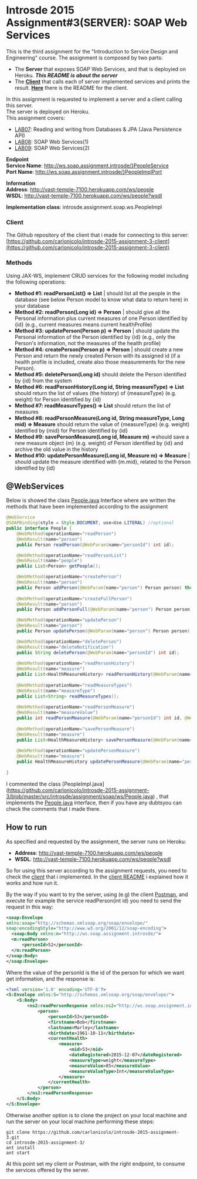 # Introsde 2015 Assignment#3(SERVER): SOAP Web Services
This is the third assignment for the "Introduction to Service Design and Engineering" course. The assignment is composed by two parts:
* The **Server** that exposes SOAP Web Services, and that is deployied on Heroku. ***This README is about the server*** 
* The [**Client**](https://github.com/carlonicolo/introsde-2015-assignment-3-client) that calls each of server implemented services and prints the result. [**Here**](https://github.com/carlonicolo/introsde-2015-assignment-3-client/blob/master/README.md) there is the README for the client.  

In this assignment is requested to implement a server and a client calling this server. </br>
The server is deployed on Heroku.</br>
This assignment covers:
* [LAB07](https://github.com/IntroSDE/lab07): Reading and writing from Databases & JPA (Java Persistence API)
* [LAB08](https://github.com/IntroSDE/lab08): SOAP Web Services(1)
* [LAB09](https://github.com/IntroSDE/lab09): SOAP Web Services(2)



**Endpoint** </br>
**Service Name**:  http://ws.soap.assignment.introsde/}PeopleService </br> 
**Port Name**: http://ws.soap.assignment.introsde/}PeopleImplPort  </br>

**Information** </br>
**Address**: http://vast-temple-7100.herokuapp.com/ws/people </br>
**WSDL**: http://vast-temple-7100.herokuapp.com/ws/people?wsdl </br>

**Implementation class**: introsde.assignment.soap.ws.PeopleImpl

### Client
The Github repository of the client that i made for connecting to this server: [https://github.com/carlonicolo/introsde-2015-assignment-3-client](https://github.com/carlonicolo/introsde-2015-assignment-3-client)


### Methods
Using JAX-WS, implement CRUD services for the following model including the following operations:

* **Method #1: readPersonList() => List** | should list all the people in the database (see below Person model to know what data to return here) in your database
* **Method #2: readPerson(Long id) => Person** | should give all the Personal information plus current measures of one Person identified by {id} (e.g., current measures means current healthProfile)
* **Method #3: updatePerson(Person p) => Person** | should update the Personal information of the Person identified by {id} (e.g., only the Person's information, not the measures of the health profile)
* **Method #4: createPerson(Person p) => Person** | should create a new Person and return the newly created Person with its assigned id (if a health profile is included, create also those measurements for the new Person).
* **Method #5: deletePerson(Long id)** should delete the Person identified by {id} from the system
* **Method #6: readPersonHistory(Long id, String measureType) => List** should return the list of values (the history) of {measureType} (e.g. weight) for Person identified by {id}
* **Method #7: readMeasureTypes() => List** should return the list of measures
* **Method #8: readPersonMeasure(Long id, String measureType, Long mid) => Measure** should return the value of {measureType} (e.g. weight) identified by {mid} for Person identified by {id}
* **Method #9: savePersonMeasure(Long id, Measure m)** =>should save a new measure object {m} (e.g. weight) of Person identified by {id} and archive the old value in the history
* **Method #10: updatePersonMeasure(Long id, Measure m) => Measure** | should update the measure identified with {m.mid}, related to the Person identified by {id}



## @WebServices
Below is showed the class [People.java](https://github.com/carlonicolo/introsde-2015-assignment-3/blob/master/src/introsde/assignment/soap/ws/People.java) Interface where are written the methods that have been implemented according to the assignment

```java
@WebService
@SOAPBinding(style = Style.DOCUMENT, use=Use.LITERAL) //optional
public interface People {
    @WebMethod(operationName="readPerson")
    @WebResult(name="person") 
    public Person readPerson(@WebParam(name="personId") int id);

    @WebMethod(operationName="readPersonList")
    @WebResult(name="people") 
    public List<Person> getPeople();

    @WebMethod(operationName="createPerson")
    @WebResult(name="person") 
    public Person addPerson(@WebParam(name="person") Person person) throws ParseException;
    
    @WebMethod(operationName="createFullPerson")
    @WebResult(name="person") 
    public Person addPersonFull(@WebParam(name="person") Person person, @WebParam(name="measure") HealthMeasureHistory measure ) throws ParseException;

    @WebMethod(operationName="updatePerson")
    @WebResult(name="person") 
    public Person updatePerson(@WebParam(name="person") Person person) throws ParseException;

    @WebMethod(operationName="deletePerson")
    @WebResult(name="deleteNotification") 
    public String deletePerson(@WebParam(name="personId") int id);
    
    @WebMethod(operationName="readPersonHistory")
    @WebResult(name="measure") 
    public List<HealthMeasureHistory> readPersonHistory(@WebParam(name="personId") int id, @WebParam(name="measureType") String measureType);
    
    @WebMethod(operationName="readMeasureTypes")
    @WebResult(name="measureType") 
    public List<String> readMeasureTypes();
    
    @WebMethod(operationName="readPersonMeasure")
    @WebResult(name="measureValue") 
    public int readPersonMeasure(@WebParam(name="personId") int id, @WebParam(name="measureType") String measureType, @WebParam(name="mid") int mid );
    
    @WebMethod(operationName="savePersonMeasure")
    @WebResult(name="measure") 
    public List<HealthMeasureHistory> savePersonMeasure(@WebParam(name="personId") int id, @WebParam(name="measure") HealthMeasureHistory measure )throws ParseException;
    
    @WebMethod(operationName="updatePersonMeasure")
    @WebResult(name="measure") 
    public HealthMeasureHistory updatePersonMeasure(@WebParam(name="personId") int id, @WebParam(name="measure") HealthMeasureHistory measure )throws ParseException;
    
}
```

I commented the class [PeopleImpl.java] (https://github.com/carlonicolo/introsde-2015-assignment-3/blob/master/src/introsde/assignment/soap/ws/People.java) , that implements the [People.java](https://github.com/carlonicolo/introsde-2015-assignment-3/blob/master/src/introsde/assignment/soap/ws/People.java) interface, then if you have any dubtsyou can check the comments that i made there.


## How to run
As specified and requested by the assignment, the server runs on Heroku:
* **Address**: http://vast-temple-7100.herokuapp.com/ws/people 
* **WSDL**: http://vast-temple-7100.herokuapp.com/ws/people?wsdl

So for using this server according to the assignment requests, you need to check the [client](https://github.com/carlonicolo/introsde-2015-assignment-3-client) that i implemented. In the [client README](https://github.com/carlonicolo/introsde-2015-assignment-3-client/blob/master/README.md) i explained how it works and how run it. 


By the way if you want to try the server, using (e.g) the client [Postman](https://www.getpostman.com/), and execute for example the service readPerson(int id) you need to send the request in this way: </br>

```xml
<soap:Envelope
xmlns:soap="http://schemas.xmlsoap.org/soap/envelope/"
soap:encodingStyle="http://www.w3.org/2001/12/soap-encoding">
  <soap:Body xmlns:m="http://ws.soap.assignment.introsde/">
  <m:readPerson>
      <personId>52</personId>
  </m:readPerson>
</soap:Body>
</soap:Envelope>
```
Where the value of the personId is the id of the person for which we want get information, and the response is:
```xml
<?xml version='1.0' encoding='UTF-8'?>
<S:Envelope xmlns:S="http://schemas.xmlsoap.org/soap/envelope/">
    <S:Body>
        <ns2:readPersonResponse xmlns:ns2="http://ws.soap.assignment.introsde/">
            <person>
                <personId>53</personId>
                <firstname>Bob</firstname>
                <lastname>Marley</lastname>
                <birthdate>1961-10-11</birthdate>
                <currentHealth>
                    <measure>
                        <mid>53</mid>
                        <dateRegistered>2015-12-07</dateRegistered>
                        <measureType>weight</measureType>
                        <measureValue>85</measureValue>
                        <measureValueType>Int</measureValueType>
                    </measure>
                </currentHealth>
            </person>
        </ns2:readPersonResponse>
    </S:Body>
</S:Envelope>
```
Otherwise another option is to clone the project on your local machine and run the server on your local machine performing these steps:
```
git clone https://github.com/carlonicolo/introsde-2015-assignment-3.git
cd introsde-2015-assignment-3/
ant install
ant start
```
At this point set my client or Postman, with the right endpoint, to consume the services offered by the server. 
